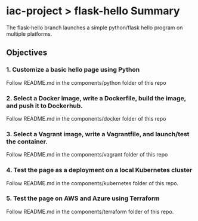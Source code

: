 # iac-project > flask-hello Summary

The flask-hello branch launches a simple python/flask hello program on multiple platforms.


## Objectives

### 1. Customize a basic hello page using Python
Follow README.md in the components/python folder of this repo

### 2. Select a Docker image, write a Dockerfile, build the image, and push it to Dockerhub.
Follow README.md in the components/docker folder of this repo

### 3. Select a Vagrant image, write a Vagrantfile, and launch/test the container.
Follow README.md in the components/vagrant folder of this repo

### 4. Test the page as a deployment on a local Kubernetes cluster
Follow README.md in the components/kubernetes folder of this repo.

### 5. Test the page on AWS and Azure using Terraform
Follow README.md in the components/terraform folder of this repo.
